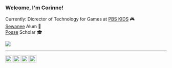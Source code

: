 ### Welcome, I'm Corinne!  

Currently: Dicrector of Technology for Games at <a href="https://pbskids.org/" text-decoration="none">PBS KIDS</a> :video_game: </br>
<a href="https://new.sewanee.edu/">Sewanee</a> Alum :tiger: </br>
<a href="https://www.possefoundation.org/">Posse</a> Scholar :mortar_board:

<img src="https://media.giphy.com/media/unQ3IJU2RG7DO/giphy.gif">

---

<a href="https://www.instagram.com/corinnepie/">
  <img align="left" alt="Corinne's Instagram" width="22px" src="https://user-images.githubusercontent.com/9845977/208960429-eb6795f6-1e95-4fa6-a85d-0aa9af485b1f.png" />
<a href="https://www.linkedin.com/in/cdey/">
  <img align="left" alt="Corinne's LinkedIn" width="22px" src="https://user-images.githubusercontent.com/9845977/208960534-9f43d79c-aca5-4d38-bdae-14dc5ce8cd54.png" />
</a>
<a href="dey.corinnejean@gmail.com">
  <img align="left" alt="Corinne's Gmail" height="22px" src="https://img.shields.io/badge/Gmail-D14836?style=for-the-badge&logo=gmail&logoColor=white" />
</a>
<a href="https://github.com/deycorinne">
  <img align="left" alt="Corinne's GitHub" height="22px" src="https://img.shields.io/github/followers/deycorinne?label=follow&style=social" />
</a>

